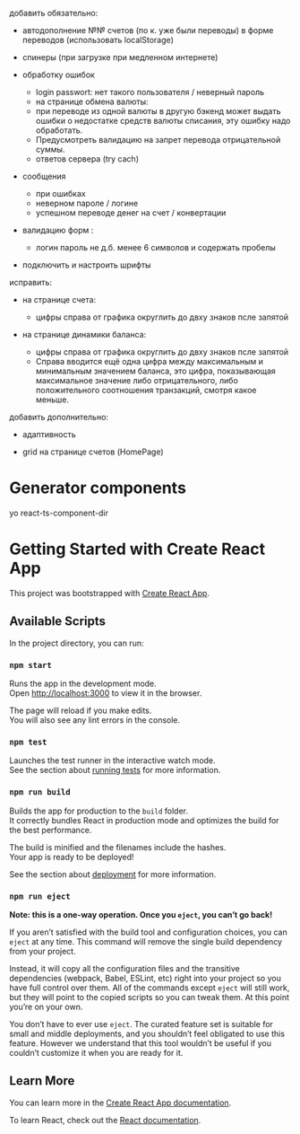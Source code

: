 добавить обязательно:

- автодополнение №№ счетов (по к. уже были переводы) в форме переводов (использовать localStorage)
- спинеры (при загрузке при медленном интернете)
- обработку ошибок
  - login passwort: нет такого пользователя / неверный пароль
  - на странице обмена валюты:
  - при переводе из одной валюты в другую бэкенд может выдать ошибки о недостатке средств валюты списания, эту ошибку надо обработать.
  - Предусмотреть валидацию на запрет перевода отрицательной суммы.
  - ответов сервера (try cach)
- сообщения
  - при ошибках
  - неверном пароле / логине
  - успешном переводе денег на счет / конвертации
- валидацию форм :

  - логин пароль не д.б. менее 6 символов и содержать пробелы

- подключить и настроить шрифты

исправить:

- на странице счета:

  - цифры справа от графика округлить до двху знаков псле запятой

- на странице динамики баланса:

  - цифры справа от графика округлить до двху знаков псле запятой
  - Справа вводится ещё одна цифра между максимальным
    и минимальным значением баланса, это цифра, показывающая максимальное значение либо отрицательного, либо положительного соотношения транзакций, смотря какое меньше.

добавить дополнительно:

- адаптивность

* grid на странице счетов (HomePage)

# Generator components

yo react-ts-component-dir <dir-name>

# Getting Started with Create React App

This project was bootstrapped with [Create React App](https://github.com/facebook/create-react-app).

## Available Scripts

In the project directory, you can run:

### `npm start`

Runs the app in the development mode.\
Open [http://localhost:3000](http://localhost:3000) to view it in the browser.

The page will reload if you make edits.\
You will also see any lint errors in the console.

### `npm test`

Launches the test runner in the interactive watch mode.\
See the section about [running tests](https://facebook.github.io/create-react-app/docs/running-tests) for more information.

### `npm run build`

Builds the app for production to the `build` folder.\
It correctly bundles React in production mode and optimizes the build for the best performance.

The build is minified and the filenames include the hashes.\
Your app is ready to be deployed!

See the section about [deployment](https://facebook.github.io/create-react-app/docs/deployment) for more information.

### `npm run eject`

**Note: this is a one-way operation. Once you `eject`, you can’t go back!**

If you aren’t satisfied with the build tool and configuration choices, you can `eject` at any time. This command will remove the single build dependency from your project.

Instead, it will copy all the configuration files and the transitive dependencies (webpack, Babel, ESLint, etc) right into your project so you have full control over them. All of the commands except `eject` will still work, but they will point to the copied scripts so you can tweak them. At this point you’re on your own.

You don’t have to ever use `eject`. The curated feature set is suitable for small and middle deployments, and you shouldn’t feel obligated to use this feature. However we understand that this tool wouldn’t be useful if you couldn’t customize it when you are ready for it.

## Learn More

You can learn more in the [Create React App documentation](https://facebook.github.io/create-react-app/docs/getting-started).

To learn React, check out the [React documentation](https://reactjs.org/).
